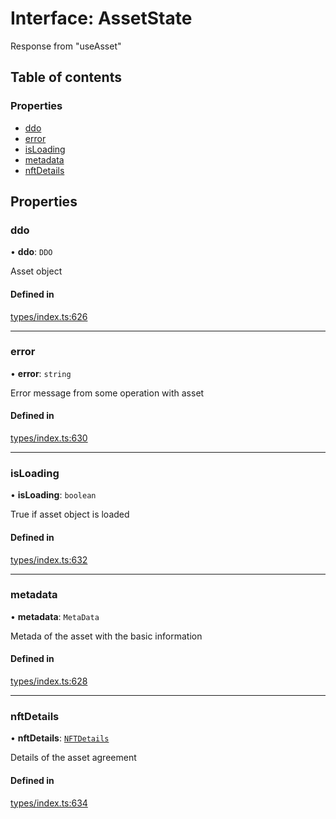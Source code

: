 # Interface: AssetState

Response from "useAsset"

## Table of contents

### Properties

- [ddo](AssetState.md#ddo)
- [error](AssetState.md#error)
- [isLoading](AssetState.md#isloading)
- [metadata](AssetState.md#metadata)
- [nftDetails](AssetState.md#nftdetails)

## Properties

### ddo

• **ddo**: `DDO`

Asset object

#### Defined in

[types/index.ts:626](https://github.com/nevermined-io/components-catalog/blob/c3c2dc1/lib/src/types/index.ts#L626)

___

### error

• **error**: `string`

Error message from some operation with asset

#### Defined in

[types/index.ts:630](https://github.com/nevermined-io/components-catalog/blob/c3c2dc1/lib/src/types/index.ts#L630)

___

### isLoading

• **isLoading**: `boolean`

True if asset object is loaded

#### Defined in

[types/index.ts:632](https://github.com/nevermined-io/components-catalog/blob/c3c2dc1/lib/src/types/index.ts#L632)

___

### metadata

• **metadata**: `MetaData`

Metada of the asset with the basic information

#### Defined in

[types/index.ts:628](https://github.com/nevermined-io/components-catalog/blob/c3c2dc1/lib/src/types/index.ts#L628)

___

### nftDetails

• **nftDetails**: [`NFTDetails`](NFTDetails.md)

Details of the asset agreement

#### Defined in

[types/index.ts:634](https://github.com/nevermined-io/components-catalog/blob/c3c2dc1/lib/src/types/index.ts#L634)
